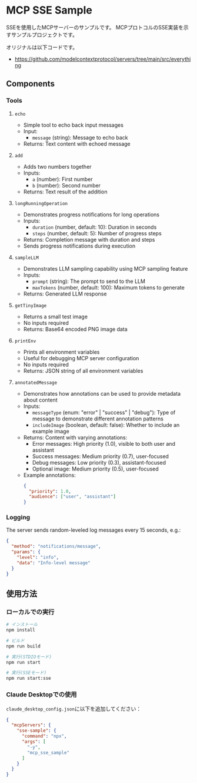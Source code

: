 # MCP SSE Sample

SSEを使用したMCPサーバーのサンプルです。
MCPプロトコルのSSE実装を示すサンプルプロジェクトです。

オリジナルは以下コードです。
- https://github.com/modelcontextprotocol/servers/tree/main/src/everything

## Components

### Tools

1. `echo`
   - Simple tool to echo back input messages
   - Input:
     - `message` (string): Message to echo back
   - Returns: Text content with echoed message

2. `add`
   - Adds two numbers together
   - Inputs:
     - `a` (number): First number
     - `b` (number): Second number
   - Returns: Text result of the addition

3. `longRunningOperation`
   - Demonstrates progress notifications for long operations
   - Inputs:
     - `duration` (number, default: 10): Duration in seconds
     - `steps` (number, default: 5): Number of progress steps
   - Returns: Completion message with duration and steps
   - Sends progress notifications during execution

4. `sampleLLM`
   - Demonstrates LLM sampling capability using MCP sampling feature
   - Inputs:
     - `prompt` (string): The prompt to send to the LLM
     - `maxTokens` (number, default: 100): Maximum tokens to generate
   - Returns: Generated LLM response

5. `getTinyImage`
   - Returns a small test image
   - No inputs required
   - Returns: Base64 encoded PNG image data

6. `printEnv`
   - Prints all environment variables
   - Useful for debugging MCP server configuration
   - No inputs required
   - Returns: JSON string of all environment variables

7. `annotatedMessage`
   - Demonstrates how annotations can be used to provide metadata about content
   - Inputs:
     - `messageType` (enum: "error" | "success" | "debug"): Type of message to demonstrate different annotation patterns
     - `includeImage` (boolean, default: false): Whether to include an example image
   - Returns: Content with varying annotations:
     - Error messages: High priority (1.0), visible to both user and assistant
     - Success messages: Medium priority (0.7), user-focused
     - Debug messages: Low priority (0.3), assistant-focused
     - Optional image: Medium priority (0.5), user-focused
   - Example annotations:
     ```json
     {
       "priority": 1.0,
       "audience": ["user", "assistant"]
     }
     ```

### Logging

The server sends random-leveled log messages every 15 seconds, e.g.:

```json
{
  "method": "notifications/message",
  "params": {
	"level": "info",
	"data": "Info-level message"
  }
}
```

## 使用方法

### ローカルでの実行

```bash
# インストール
npm install

# ビルド
npm run build

# 実行(STDIOモード)
npm run start

# 実行(SSEモード)
npm run start:sse
```

### Claude Desktopでの使用

`claude_desktop_config.json`に以下を追加してください：

```json
{
  "mcpServers": {
    "sse-sample": {
      "command": "npx",
      "args": [
        "-y",
        "mcp_sse_sample"
      ]
    }
  }
}
```
